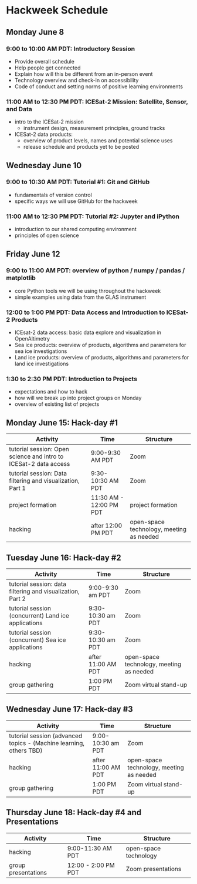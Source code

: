 # Hackweek Schedule

## Monday June 8 

### 9:00 to 10:00 AM PDT: Introductory Session

* Provide overall schedule
* Help people get connected
* Explain how will this be different from an in-person event
* Technology overview and check-in on accessibility
* Code of conduct and setting norms of positive learning environments

### 11:00 AM to 12:30 PM PDT: ICESat-2 Mission: Satellite, Sensor, and Data

* intro to the ICESat-2 mission
    * instrument design, measurement principles, ground tracks
* ICESat-2 data products: 
    * overview of product levels, names and potential science uses
    * release schedule and products yet to be posted

## Wednesday June 10

### 9:00 to 10:30 AM PDT: Tutorial #1: Git and GitHub

* fundamentals of version control 
* specific ways we will use GitHub for the hackweek

### 11:00 AM to 12:30 PM PDT: Tutorial #2: Jupyter and iPython

* introduction to our shared computing environment
* principles of open science 

## Friday June 12 

### 9:00 to 11:00 AM PDT: overview of python / numpy / pandas / matplotlib

* core Python tools we will be using throughout the hackweek
* simple examples using data from the GLAS instrument

### 12:00 to 1:00 PM PDT: Data Access and Introduction to ICESat-2 Products

* ICEsat-2 data access: basic data explore and visualization in OpenAltimetry
* Sea ice products: overview of products, algorithms and parameters for sea ice investigations
* Land ice products: overview of products, algorithms and parameters for land ice investigations

### 1:30 to 2:30 PM PDT: Introduction to Projects

* expectations and how to hack
* how will we break up into project groups on Monday
* overview of existing list of projects

## Monday June 15: Hack-day #1

| Activity |  Time           | Structure  |
| --------- | ------------- | ----- |
| tutorial session: Open science and intro to ICESat-2 data access | 9:00-9:30 AM PDT  | Zoom  |
| tutorial session: Data filtering and visualization, Part 1 | 9:30-10:30 AM PDT  | Zoom  |
| project formation | 11:30 AM - 12:00 PM PDT | project formation |
| hacking  | after 12:00 PM  PDT | open-space technology, meeting as needed |

## Tuesday June 16: Hack-day #2

| Activity |  Time           | Structure  |
| --------- | ------------- | ----- |
| tutorial session: data filtering and visualization, Part 2 | 9:00-9:30 am PDT  | Zoom |
| tutorial session (concurrent) Land ice applications | 9:30-10:30 am PDT  | Zoom |
| tutorial session (concurrent) Sea ice applications | 9:30-10:30 am PDT  | Zoom |
| hacking  | after 11:00 AM  PDT | open-space technology, meeting as needed |
| group gathering | 1:00 PM PDT | Zoom virtual stand-up |

## Wednesday June 17: Hack-day #3

| Activity |  Time           | Structure  |
| --------- | ------------- | ----- |
| tutorial session (advanced topics - (Machine learning, others TBD) | 9:00-10:30 am PDT  | Zoom  |
| hacking  | after 11:00 AM  PDT | open-space technology, meeting as needed |
| group gathering | 1:00 PM PDT | Zoom virtual stand-up |

## Thursday June 18: Hack-day #4 and Presentations
| Activity |  Time           | Structure  |
| --------- | ------------- | ----- |
| hacking  | 9:00-11:30 AM PDT | open-space technology |
| group presentations  | 12:00 - 2:00 PM PDT  | Zoom presentations |
